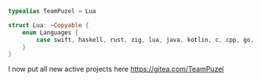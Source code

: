 ```swift
typealias TeamPuzel = Lua

struct Lua: ~Copyable {
    enum Languages {
        case swift, haskell, rust, zig, lua, java, kotlin, c, cpp, go, typeScript, arm64
    }
}
```

I now put all new active projects here https://gitea.com/TeamPuzel
